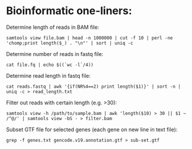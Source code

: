 # Bioinformatic one-liners:

Determine length of reads in BAM file:

```samtools view file.bam | head -n 1000000 | cut -f 10 | perl -ne 'chomp;print length($_) . "\n"' | sort | uniq -c```

Determine number of reads in fastq file:

```cat file.fq | echo $((`wc -l`/4))```

Determine read length in fastq file:

```cat reads.fastq | awk '{if(NR%4==2) print length($1)}' | sort -n | uniq -c > read_length.txt```

Filter out reads with certain length (e.g. >30):

```samtools view -h /path/to/sample.bam | awk 'length($10) > 30 || $1 ~ /^@/' | samtools view -bS - > filter.bam```

Subset GTF file for selected genes (each gene on new line in text file):

```grep -f genes.txt gencode.v19.annotation.gtf > sub-set.gtf```
